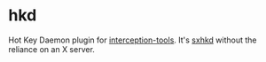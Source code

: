 # hkd
Hot Key Daemon plugin for [interception-tools](https://gitlab.com/interception/linux/tools). It's [sxhkd](https://github.com/baskerville/sxhkd) without the reliance on an X server.
